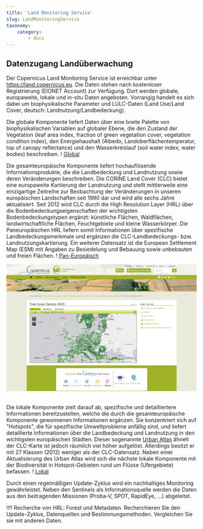 ```yaml
---
title: 'Land Monitoring Service'
slug: LandMonitoringService
taxonomy:
    category:
        - docs
---
```


## Datenzugang Landüberwachung

Der Copernicus Land Monitoring Service ist erreichbar unter https://land.copernicus.eu. Die Daten stehen nach kostenloser Registrierung (EIONET Account) zur Verfügung.
Dort werden globale, europaweite, lokale und in-situ Daten angeboten. Vorrangig handelt es sich dabei um biophysikalische Parameter und LULC-Daten (Land Use/Land Cover, deutsch: Landnutzung/Landbedeckung).

Die globale Komponente liefert Daten über eine breite Palette von biophysikalischen Variablen auf globaler Ebene, die den Zustand der Vegetation (leaf area index, fraction of green vegetation cover, vegetation condition index), den Energiehaushalt (Albedo, Landoberflächentemperatur, top of canopy reflectance) und den Wasserkreislauf (soil water index, water bodies) beschreiben.
! [Global](https://land.copernicus.eu/global/)

Die gesamteuropäische Komponente liefert hochauflösende Informationsprodukte, die die Landbedeckung und Landnutzung sowie deren Veränderungen beschreiben. Die CORINE Land Cover (CLC) bietet eine europaweite Kartierung der Landnutzung und stellt mittlerweile eine einzigartige Zeitreihe zur Beobachtung der Veränderungen in unseren europäischen Landschaften seit 1990 dar und wird alle sechs Jahre aktualisiert. Seit 2012 wird CLC durch die High Resolution Layer (HRL) über die Bodenbedeckungseigenschaften der wichtigsten Bodenbedeckungstypen ergänzt: künstliche Flächen, Waldflächen, landwirtschaftliche Flächen, Feuchtgebiete und kleine Wasserkörper. Die Paneuropäischen HRL liefern somit Informationen über spezifische Landbedeckungsmerkmale und ergänzen die CLC-Landbedeckungs- bzw. Landnutzungskartierung. Ein weiterer Datensatz ist die European Settlement Map (ESM) mit Angaben zu Besiedelung und Bebauung sowie unbebauten und freien Flächen.
! [Pan-Europäisch](https://land.copernicus.eu/pan-european)

![HRL-forest](HRL_Forest.png?classes=caption "Beispiel eines HRL Forests-Produkts: Tree Cover Density 2015.")
<br><br>

Die lokale Komponente zielt darauf ab, spezifische und detailliertere Informationen bereitzustellen, welche die durch die gesamteuropäische Komponente gewonnenen Informationen ergänzen. Sie konzentriert sich auf "Hotspots", die für spezifische Umweltprobleme anfällig sind, und liefert detaillierte Informationen über die Landbedeckung und Landnutzung in den wichtigsten europäischen Städten. Dieser sogenannte [Urban Atlas](https://land.copernicus.eu/local/urban-atlas) ähnelt der CLC-Karte ist jedoch räumlich viel höher aufgelöst. Allerdings besitzt er mit 27 Klassen (2012) weniger als der CLC-Datensatz.
Neben einer Aktualisierung des Urban Atlas wird sich die nächste lokale Komponente mit der Biodiversität in Hotspot-Gebieten rund um Flüsse (Ufergebiete) befassen.
! [Lokal](https://land.copernicus.eu/local)

Durch einen regelmäßigen Update-Zyklus wird ein nachhaltiges Monitoring gewährleistet. Neben den Sentinels als Informationsquelle werden die Daten aus den beitragenden Missionen (Proba-V, SPOT, RapidEye, …) abgeleitet.

!!!! Recherche von HRL: Forest und Metadaten. Recherchieren Sie den Update-Zyklus, Datenquellen und Bestimmungsmethoden. Vergleichen Sie sie mit anderen Daten.

